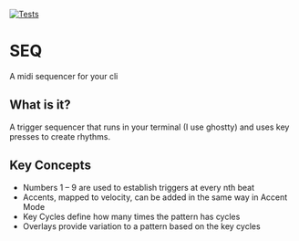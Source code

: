 [![Tests](https://github.com/chriserin/seq/actions/workflows/test.yml/badge.svg)](https://github.com/chriserin/seq/actions/workflows/test.yml)
# SEQ

A midi sequencer for your cli

## What is it?

A trigger sequencer that runs in your terminal (I use ghostty) and uses key
presses to create rhythms.

## Key Concepts

- Numbers 1 – 9 are used to establish triggers at every nth beat
- Accents, mapped to velocity, can be added in the same way in Accent Mode
- Key Cycles define how many times the pattern has cycles
- Overlays provide variation to a pattern based on the key cycles
